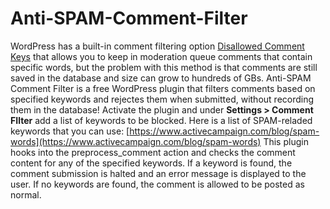 # Anti-SPAM-Comment-Filter

WordPress has a built-in comment filtering option [Disallowed Comment Keys](https://wordpress.org/support/article/comment-moderation/#comment-blocking) that allows you to keep in moderation queue comments that contain specific words, but the problem with this method is that comments are still saved in the database and size can grow to hundreds of GBs. Anti-SPAM Comment Filter is a free WordPress plugin that filters comments based on specified keywords and rejectes them when submitted, without recording them in the database! Activate the plugin and under **Settings > Comment FIlter** add a list of keywords to be blocked. Here is a list of SPAM-reladed keywords that you can use: [https://www.activecampaign.com/blog/spam-words](https://www.activecampaign.com/blog/spam-words) This plugin hooks into the preprocess\_comment action and checks the comment content for any of the specified keywords. If a keyword is found, the comment submission is halted and an error message is displayed to the user. If no keywords are found, the comment is allowed to be posted as normal.
